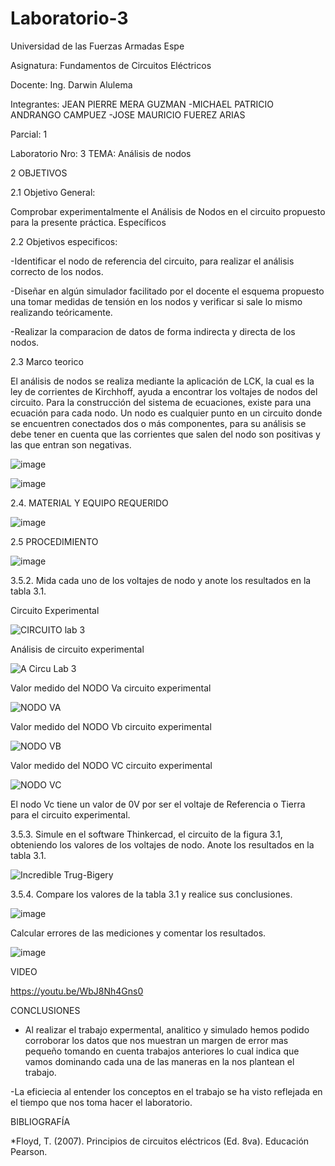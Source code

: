 # Laboratorio-3

Universidad de las Fuerzas Armadas Espe

Asignatura: Fundamentos de Circuitos Eléctricos

Docente: Ing. Darwin Alulema

Integrantes: JEAN PIERRE MERA GUZMAN -MICHAEL PATRICIO ANDRANGO CAMPUEZ -JOSE MAURICIO FUEREZ ARIAS

Parcial: 1

Laboratorio Nro: 3 TEMA: Análisis de nodos

2 OBJETIVOS

2.1 Objetivo General:

Comprobar experimentalmente el Análisis de Nodos en el circuito propuesto para la presente práctica.
Específicos

2.2 Objetivos especificos:

-Identificar el nodo de referencia del circuito, para realizar el análisis correcto de los nodos.

-Diseñar en algún simulador facilitado por el docente el esquema propuesto una tomar medidas de tensión en los nodos y verificar si sale lo mismo realizando teóricamente.

-Realizar la comparacion de datos de forma indirecta y directa de los nodos.

2.3 Marco teorico

El análisis de nodos se realiza mediante la aplicación de LCK, la cual es la ley de corrientes de Kirchhoff, ayuda a encontrar los voltajes de nodos del circuito. Para la construcción del sistema de ecuaciones, existe para una ecuación para cada nodo. Un nodo es cualquier punto en un circuito donde se encuentren conectados dos o más componentes, para su análisis se debe tener en cuenta que las corrientes que salen del nodo son positivas y las que entran son negativas.

![image](https://user-images.githubusercontent.com/104911658/203655581-ce020384-918e-4bcf-8d65-929afd439760.png)

![image](https://user-images.githubusercontent.com/104911658/203655546-9176d907-343a-4a66-850e-80c4830be549.png)


2.4. MATERIAL Y EQUIPO REQUERIDO

![image](https://user-images.githubusercontent.com/104911658/203655743-8214a208-04e7-4923-ae53-911279604ca2.png)

2.5 PROCEDIMIENTO

![image](https://user-images.githubusercontent.com/104911658/203655853-e9e7d04b-bd5c-4bd6-8171-dba02f8c7d5f.png)

3.5.2.	Mida cada uno de los voltajes de nodo y anote los resultados en la tabla 3.1.

Circuito Experimental

![CIRCUITO lab 3](https://user-images.githubusercontent.com/117534483/203898498-b22606c7-3adc-4fbc-bb8f-ef517d1e3e46.jpg)

Análisis de circuito experimental

![A Circu Lab 3](https://user-images.githubusercontent.com/117534483/203898644-6c5196ad-3777-4400-a34f-48d078df76a2.jpg)

Valor medido del NODO Va circuito experimental

![NODO VA](https://user-images.githubusercontent.com/117534483/203898724-4a8cb56d-9ac2-4f0d-b92f-7ca182779f15.jpg)

Valor medido del NODO Vb circuito experimental

![NODO VB](https://user-images.githubusercontent.com/117534483/203898761-1a00f0d1-6010-4580-b2c7-9c418b9728a1.jpg)

Valor medido del NODO VC circuito experimental

![NODO VC](https://user-images.githubusercontent.com/117534483/203898778-0f7a5b92-25bf-4a2b-a0e7-328f0af6e114.jpg)

El nodo Vc tiene un valor de 0V por ser el voltaje de Referencia o Tierra para el circuito experimental.

3.5.3. Simule en el software Thinkercad, el circuito de la figura 3.1, obteniendo los
valores de los voltajes de nodo. Anote los resultados en la tabla 3.1.

![Incredible Trug-Bigery](https://user-images.githubusercontent.com/107088999/203874912-08507c16-e21f-457d-92d2-c1f05a63c6e8.png)

3.5.4. Compare los valores de la tabla 3.1 y realice sus conclusiones.

![image](https://user-images.githubusercontent.com/107088999/203886955-ba495003-f08b-4545-abd7-9323786ddbea.png)

Calcular errores de las mediciones y comentar los resultados.

![image](https://user-images.githubusercontent.com/107088999/203888827-3f6b9762-86ee-4236-a523-961a28571f4f.png)

VIDEO

https://youtu.be/WbJ8Nh4Gns0

CONCLUSIONES

- Al realizar el trabajo expermental, analitico y simulado hemos podido corroborar los datos que nos muestran un margen de error mas pequeño tomando en cuenta trabajos anteriores lo cual indica que vamos dominando cada una de las maneras en la nos plantean el trabajo.

-La eficiecia al entender los conceptos en el trabajo se ha visto reflejada en el tiempo que nos toma hacer el laboratorio.

BIBLIOGRAFÍA

*Floyd, T. (2007). Principios de circuitos eléctricos (Ed. 8va). Educación Pearson.

